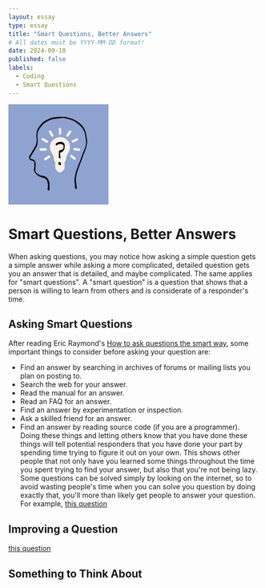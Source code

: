 ```yaml
---
layout: essay
type: essay
title: "Smart Questions, Better Answers"
# All dates must be YYYY-MM-DD format!
date: 2024-09-10
published: false
labels:
  - Coding
  - Smart Questions
---
```


<img width="200px" 
     class="rounded float-start pe-4" 
     src="smart_question_image.png" >

# Smart Questions, Better Answers

When asking questions, you may notice how asking a simple question gets a simple answer while asking a more complicated, detailed question gets you an answer that is detailed, and maybe complicated. The same applies for "smart questions". A "smart question" is a question that shows that a person is willing to learn from others and is considerate of a responder's time. 

## Asking Smart Questions

After reading Eric Raymond's [How to ask questions the smart way](http://www.catb.org/esr/faqs/smart-questions.html#intro), some important things to consider before asking your question are:
- Find an answer by searching in archives of forums or mailing lists you plan on posting to.
- Search the web for your answer.
- Read the manual for an answer.
- Read an FAQ for an answer.
- Find an answer by experimentation or inspection.
- Ask a skilled friend for an answer.
- Find an answer by reading source code (if you are a programmer).
Doing these things and letting others know that you have done these things will tell potential responders that you have done your part by spending time trying to figure it out on your own. This shows other people that not only have you learned some things throughout the time you spent trying to find your answer, but also that you're not being lazy. Some questions can be solved simply by looking on the internet, so to avoid wasting people's time when you can solve you question by doing exactly that, you'll more than likely get people to answer your question. For example, [this question](https://stackoverflow.com/questions/78961469/default-serialization-option-for-reference-handler-while-setting-up-jsonserializ)

## Improving a Question

[this question](https://stackoverflow.com/questions/20449427/how-can-i-read-inputs-as-numbers)

## Something to Think About
